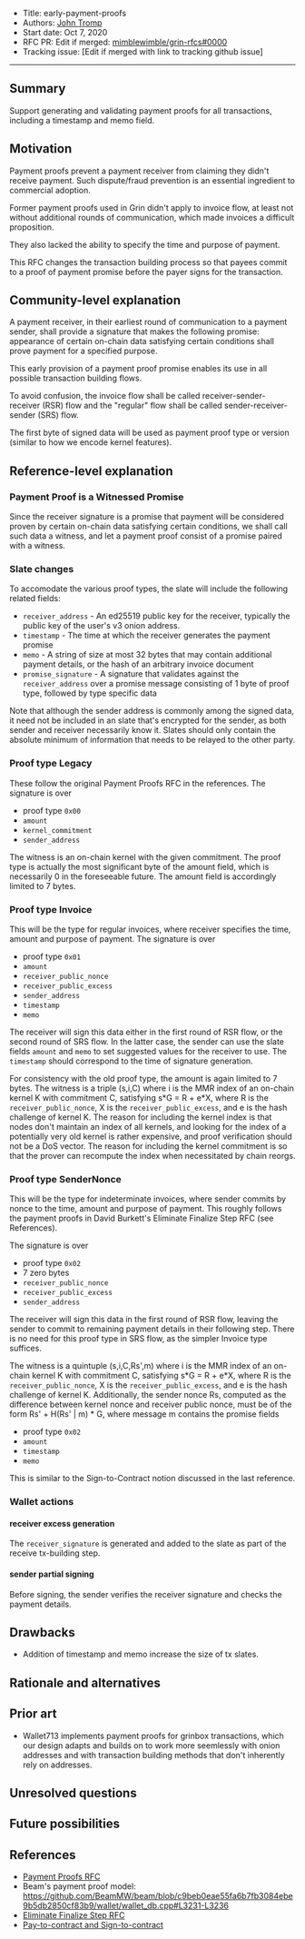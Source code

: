 
- Title: early-payment-proofs
- Authors: [John Tromp](mailto:john.tromp@gmail.com)
- Start date: Oct 7, 2020
- RFC PR: Edit if merged: [mimblewimble/grin-rfcs#0000](https://github.com/mimblewimble/grin-rfcs/pull/0000) 
- Tracking issue: [Edit if merged with link to tracking github issue]
---

## Summary
[summary]: #summary

Support generating and validating payment proofs for all transactions, including a timestamp and memo field.

## Motivation
[motivation]: #motivation

Payment proofs prevent a payment receiver from claiming they didn't receive payment.
Such dispute/fraud prevention is an essential ingredient to commercial adoption.

Former payment proofs used in Grin didn't apply to invoice flow, at least not
without additional rounds of communication, which made invoices a difficult proposition.

They also lacked the ability to specify the time and purpose of payment.

This RFC changes the transaction building process so that
payees commit to a proof of payment promise before the payer signs for the transaction.

## Community-level explanation
[community-level-explanation]: #community-level-explanation

A payment receiver, in their earliest round of communication to a payment sender,
shall provide a signature that makes the following promise:
appearance of certain on-chain data satisfying certain conditions
shall prove payment for a specified purpose.

This early provision of a payment proof promise enables its use in all possible transaction building flows.

To avoid confusion, the invoice flow shall be called receiver-sender-receiver (RSR) flow and
the "regular" flow shall be called sender-receiver-sender (SRS) flow.

The first byte of signed data will be used as payment proof type or version (similar to how we encode kernel features).

## Reference-level explanation
[reference-level-explanation]: #reference-level-explanation

### Payment Proof is a Witnessed Promise

Since the receiver signature is a promise that payment will be considered proven by 
certain on-chain data satisfying certain conditions, we shall call such data a witness,
and let a payment proof consist of a promise paired with a witness.

### Slate changes

To accomodate the various proof types, the slate will include the following related fields:

* `receiver_address` - An ed25519 public key for the receiver, typically the public key of the user's v3 onion address.
* `timestamp` - The time at which the receiver generates the payment promise
* `memo` - A string of size at most 32 bytes that may contain additional payment details,
  or the hash of an arbitrary invoice document
* `promise_signature` - A signature that validates against the `receiver_address`
   over a promise message consisting of 1 byte of proof type, followed by type specific data

Note that although the sender address is commonly among the signed data, it need not be included in an slate that's encrypted for the sender, as both sender and receiver necessarily know it. Slates should only contain the absolute minimum of information that needs to be relayed to the other party.

### Proof type Legacy

These follow the original Payment Proofs RFC in the references.
The signature is over
  - proof type `0x00`
  - `amount`
  - `kernel_commitment`
  - `sender_address`

The witness is an on-chain kernel with the given commitment.
The proof type is actually the most significant byte of the amount field,
which is necessarily 0 in the foreseeable future.
The amount field is accordingly limited to 7 bytes.

### Proof type Invoice

This will be the type for regular invoices, where receiver specifies the time, amount and purpose of payment.  The signature is over
  - proof type `0x01`
  - `amount`
  - `receiver_public_nonce`
  - `receiver_public_excess`
  - `sender_address`
  - `timestamp`
  - `memo`

The receiver will sign this data either in the first round of RSR flow, or the second round of SRS flow. In the latter case, the sender can use the slate fields `amount` and `memo` to set suggested values for the receiver to use. The `timestamp` should correspond to the time of signature generation.

For consistency with the old proof type, the amount is again limited to 7 bytes.
The witness is a triple (s,i,C) where i is the MMR index of an on-chain kernel K with commitment C, satisfying s\*G = R + e\*X, where R is the `receiver_public_nonce`, X is the `receiver_public_excess`, and e is the hash challenge of kernel K.
The reason for including the kernel index is that nodes don't maintain an index of all kernels, and looking for the index of a potentially very old kernel is rather expensive,
and proof verification should not be a DoS vector.
The reason for including the kernel commitment is so that the prover can recompute the index when necessitated by chain reorgs.

### Proof type SenderNonce

This will be the type for indeterminate invoices, where sender commits by nonce to the time, amount and purpose of payment.
This roughly follows the payment proofs in David Burkett's Eliminate Finalize Step RFC (see References).

The signature is over
  - proof type `0x02`
  - 7 zero bytes
  - `receiver_public_nonce`
  - `receiver_public_excess`
  - `sender_address`

The receiver will sign this data in the first round of RSR flow, leaving the
sender to commit to remaining payment details in their following step.
There is no need for this proof type in SRS flow, as the simpler Invoice type suffices.

The witness is a quintuple (s,i,C,Rs',m) where i is the MMR index of an on-chain kernel K with commitment C, satisfying s\*G = R + e\*X, where R is the `receiver_public_nonce`, X is the `receiver_public_excess`, and e is the hash challenge of kernel K.
Additionally, the sender nonce Rs, computed as the difference between kernel nonce and receiver public nonce,
must be of the form Rs' + H(Rs' | m) \* G, where message m contains the promise fields
  - proof type `0x02`
  - `amount`
  - `timestamp`
  - `memo`

This is similar to the Sign-to-Contract notion discussed in the last reference.

### Wallet actions

#### receiver excess generation

The `receiver_signature` is generated and added to the slate as part of the receive tx-building step.

#### sender partial signing

Before signing, the sender verifies the receiver signature and checks the payment details.

## Drawbacks
[drawbacks]: #drawbacks

* Addition of timestamp and memo increase the size of tx slates.

## Rationale and alternatives
[rationale-and-alternatives]: #rationale-and-alternatives

## Prior art
[prior-art]: #prior-art

* Wallet713 implements payment proofs for grinbox transactions, which our design adapts and builds on to work more seemlessly with onion addresses and with transaction building methods that don't inherently rely on addresses.

## Unresolved questions
[unresolved-questions]: #unresolved-questions

## Future possibilities
[future-possibilities]: #future-possibilities

## References
[references]: #references

* [Payment Proofs RFC](https://github.com/mimblewimble/grin-rfcs/blob/master/text/0006-payment-proofs.md)
* Beam's payment proof model: https://github.com/BeamMW/beam/blob/c9beb0eae55fa6b7fb3084ebe9b5db2850cf83b9/wallet/wallet_db.cpp#L3231-L3236
* [Eliminate Finalize Step RFC](https://github.com/DavidBurkett/grin-rfcs/blob/eliminate_finalize/text/0000-eliminate-finalize.md)
* [Pay-to-contract and Sign-to-contract](https://www.reddit.com/r/Bitcoin/comments/d3lffo/technical_paytocontract_and_signtocontract/)
